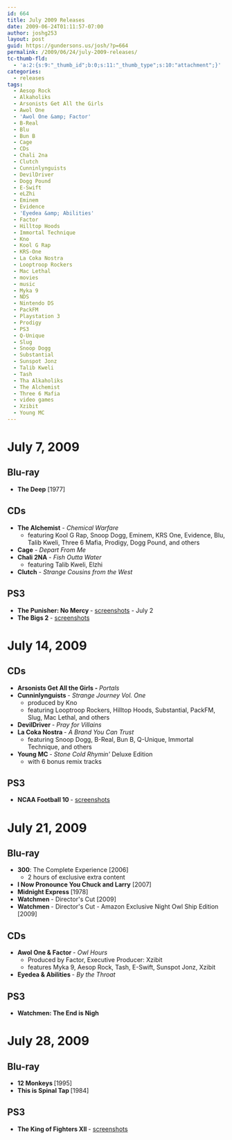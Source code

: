 ```yaml
---
id: 664
title: July 2009 Releases
date: 2009-06-24T01:11:57-07:00
author: joshg253
layout: post
guid: https://gundersons.us/josh/?p=664
permalink: /2009/06/24/july-2009-releases/
tc-thumb-fld:
  - 'a:2:{s:9:"_thumb_id";b:0;s:11:"_thumb_type";s:10:"attachment";}'
categories:
  - releases
tags:
  - Aesop Rock
  - Alkaholiks
  - Arsonists Get All the Girls
  - Awol One
  - 'Awol One &amp; Factor'
  - B-Real
  - Blu
  - Bun B
  - Cage
  - CDs
  - Chali 2na
  - Clutch
  - Cunninlynguists
  - DevilDriver
  - Dogg Pound
  - E-Swift
  - eLZhi
  - Eminem
  - Evidence
  - 'Eyedea &amp; Abilities'
  - Factor
  - Hilltop Hoods
  - Immortal Technique
  - Kno
  - Kool G Rap
  - KRS-One
  - La Coka Nostra
  - Looptroop Rockers
  - Mac Lethal
  - movies
  - music
  - Myka 9
  - NDS
  - Nintendo DS
  - PackFM
  - Playstation 3
  - Prodigy
  - PS3
  - Q-Unique
  - Slug
  - Snoop Dogg
  - Substantial
  - Sunspot Jonz
  - Talib Kweli
  - Tash
  - Tha Alkaholiks
  - The Alchemist
  - Three 6 Mafia
  - video games
  - Xzibit
  - Young MC
---
```

<h1>July 7, 2009</h1>

<h2>Blu-ray</h2>

<ul>
    <li> <strong>The Deep</strong> [1977]</li>
</ul>

<h2>CDs</h2>

<ul>
    <li> <strong>The Alchemist</strong> - <em>Chemical Warfare</em>
<ul>
    <li>featuring Kool G Rap, Snoop Dogg, Eminem, KRS One, Evidence, Blu, Talib Kweli, Three 6 Mafia, Prodigy, Dogg Pound, and others</li>
</ul>
</li>
    <li><strong>Cage</strong> - <em>Depart From Me</em></li>
    <li><strong>Chali 2NA</strong> - <em>Fish Outta Water</em>
<ul>
    <li>featuring Talib Kweli, Elzhi</li>
</ul>
</li>
    <li><strong>Clutch</strong> - <em>Strange Cousins from the West</em></li>
</ul>

<h2>PS3</h2>

<ul>
    <li><strong>The Punisher: No Mercy </strong>- <a href="https://media.ps3.ign.com/media/142/14266935/imgs_1.html">screenshots</a> - July 2</li>
    <li><strong>The Bigs 2 </strong>- <a href="https://media.ps3.ign.com/media/143/14326301/imgs_1.html">screenshots</a></li>
</ul>

<h1>July 14, 2009</h1>

<h2>CDs</h2>

<ul>
    <li><strong>Arsonists Get All the Girls - </strong><em>Portals</em></li>
    <li><strong>Cunninlynguists </strong>- <em>Strange Journey Vol. One</em>
<ul>
    <li> produced by Kno</li>
    <li>featuring Looptroop Rockers, Hilltop Hoods, Substantial, PackFM, Slug, Mac Lethal, and others</li>
</ul>
</li>
    <li><strong>DevilDriver </strong>- <em>Pray for Villains</em></li>
    <li><strong>La Coka Nostra </strong>- <em>A Brand You Can Trust</em>
<ul>
    <li>featuring Snoop Dogg, B-Real, Bun B, Q-Unique, Immortal Technique, and others</li>
</ul>
</li>
    <li><strong>Young MC </strong>- <em>Stone Cold Rhymin' </em>Deluxe Edition
<ul>
    <li>with 6 bonus remix tracks</li>
</ul>
</li>
</ul>

<h2>PS3</h2>

<ul>
    <li><strong>NCAA Football 10 </strong>- <a href="https://media.ps3.ign.com/media/143/14324469/imgs_1.html">screenshots</a></li>
</ul>

<h1>July 21, 2009</h1>

<h2>Blu-ray</h2>

<ul>
    <li><strong>300</strong>: The Complete Experience [2006]
<ul>
    <li>2 hours of exclusive extra content</li>
</ul>
</li>
    <li><strong>I Now Pronounce You Chuck and Larry</strong> [2007]</li>
    <li><strong>Midnight Express </strong>[1978]</li>
    <li><strong>Watchmen </strong>- Director's Cut [2009]</li>
    <li><strong>Watchmen </strong>- Director's Cut - Amazon Exclusive Night Owl Ship Edition [2009]</li>
</ul>

<h2>CDs</h2>

<ul>
    <li><strong>Awol One &amp; Factor </strong>- <em>Owl Hours</em>
<ul>
    <li>Produced by Factor, Executive Producer: Xzibit</li>
    <li>features Myka 9, Aesop Rock, Tash, E-Swift, Sunspot Jonz, Xzibit</li>
</ul>
</li>
    <li><strong>Eyedea &amp; Abilities </strong>- <em>By the Throat</em></li>
</ul>

<h2>PS3</h2>

<ul>
    <li><strong>Watchmen: The End is Nigh</strong></li>
</ul>

<h1>July 28, 2009</h1>

<h2>Blu-ray</h2>

<ul>
    <li><strong>12 Monkeys </strong>[1995]</li>
    <li><strong>This is Spinal Tap </strong>[1984]</li>
</ul>

<h2>PS3</h2>

<ul>
    <li><strong>The King of Fighters XII </strong>- <a href="https://media.ps3.ign.com/media/143/14300071/imgs_1.html">screenshots</a></li>
</ul>